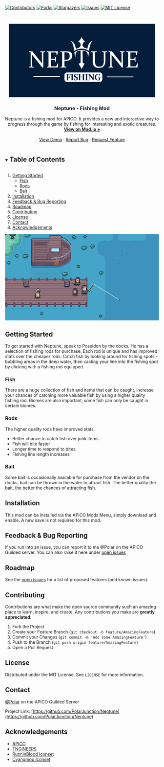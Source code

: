 <!-- PROJECT SHIELDS -->
[![Contributors][contributors-shield]][contributors-url]
[![Forks][forks-shield]][forks-url]
[![Stargazers][stars-shield]][stars-url]
[![Issues][issues-shield]][issues-url]
[![MIT License][license-shield]][license-url]


<!-- PROJECT LOGO -->
<br />
<p align="center">
  <a href="https://github.com/PolarJunction/Neptune">
    <img src="images/logo.png" alt="Logo" width="480" height="240">
  </a>

  <h3 align="center">Neptune - Fishing Mod</h3>

  <p align="center">
    Neptune is a fishing mod for APICO. It provides a new and interactive way to progress through the game by fishing for interesting and exotic creatures.
    <br />
    <a href="https://github.com/PolarJunction/Neptune"><strong> View on Mod.io »</strong></a>
    <br />
    <br />
    <a href="https://github.com/PolarJunction/Neptune">View Demo</a>
    ·
    <a href="https://github.com/PolarJunction/Neptune/issues">Report Bug</a>
    ·
    <a href="https://github.com/PolarJunction/Neptune/issues">Request Feature</a>
  </p>
</p>


<!-- TABLE OF CONTENTS -->
<details open="open">
  <summary><h2 style="display: inline-block">Table of Contents</h2></summary>
  <ol>
    <li>
      <a href="#getting-started">Getting Started</a>
      <ul>
        <li><a href="#Fish">Fish</a></li>
        <li><a href="#Rods">Rods</a></li>
        <li><a href="#Bait">Bait</a></li>
      </ul>
    </li>
    <li><a href="#installation">Installation</a></li>
    <li><a href="#feedback--bug-reporting">Feedback & Bug Reporting</a></li>
    <li><a href="#roadmap">Roadmap</a></li>
    <li><a href="#contributing">Contributing</a></li>
    <li><a href="#license">License</a></li>
    <li><a href="#contact">Contact</a></li>
    <li><a href="#acknowledgements">Acknowledgements</a></li>
  </ol>
</details>

<p align="center">
  <img width="608" height="282" src="images/fishing-dock.png">
</p>

<!-- GETTING STARTED -->
## Getting Started

To get started with Neptune, speak to Poseidon by the docks. He has a selection of fishing rods for purchase. Each rod is unique and has improved stats over the cheaper rods.
Catch fish by looking around for fishing spots - bubbling areas in the deep water, then casting your line into the fishing spot by clicking with a fishing rod equipped.


### Fish
There are a huge collection of fish and items that can be caught, increase your chances of catching more valuable fish by using a higher quality fishing rod.
Biomes are also important, some fish can only be caught in certain biomes.

### Rods
The higher quality rods have improved stats.
* Better chance to catch fish over junk items
* Fish will bite faster
* Longer time to respond to bites
* Fishing line length increases

### Bait
Some bait is occasionally available for purchase from the vendor on the docks, bait can be thrown in the water to attract fish.
The better quality the bait, the better the chances of attracting fish.

## Installation

This mod can be installed via the APICO Mods Menu, simply download and enable.
A new save is not required for this mod.

## Feedback & Bug Reporting
If you run into an issue, you can report it to me @Polar on the APICO Guilded server.
You can also raise it here under [open issues](https://github.com/PolarJunction/Neptune/issues)


<!-- ROADMAP -->
## Roadmap

See the [open issues](https://github.com/PolarJunction/Neptune/issues) for a list of proposed features (and known issues).


<!-- CONTRIBUTING -->
## Contributing

Contributions are what make the open source community such an amazing place to learn, inspire, and create. Any contributions you make are **greatly appreciated**.

1. Fork the Project
2. Create your Feature Branch (`git checkout -b feature/AmazingFeature`)
3. Commit your Changes (`git commit -m 'Add some AmazingFeature'`)
4. Push to the Branch (`git push origin feature/AmazingFeature`)
5. Open a Pull Request


<!-- LICENSE -->
## License

Distributed under the MIT License. See `LICENSE` for more information.


<!-- CONTACT -->
## Contact

<!-- Your Name - [@twitter_handle](https://twitter.com/twitter_handle) - email -->

[@Polar](https://www.guilded.gg/tngineers) on the APICO Guilded Server

Project Link: [https://github.com/PolarJunction/Neptune](https://github.com/PolarJunction/Neptune)


<!-- ACKNOWLEDGEMENTS -->
## Acknowledgements

* [APICO](http://apico.buzz/)
* [TNGINEERS](https://twitter.com/TNgineers)
* [RunninBlood Iconset](https://runninblood.itch.io/rpg-pack)
* [Cyangmou Iconset](https://cyangmou.itch.io/pixel-art-fishing-diving-icons-1616)


<!-- MARKDOWN LINKS & IMAGES -->
<!-- https://www.markdownguide.org/basic-syntax/#reference-style-links -->
[contributors-shield]: https://img.shields.io/github/contributors/PolarJunction/repo.svg?style=for-the-badge
[contributors-url]: https://github.com/PolarJunction/Neptune/graphs/contributors
[forks-shield]: https://img.shields.io/github/forks/PolarJunction/repo.svg?style=for-the-badge
[forks-url]: https://github.com/PolarJunction/Neptune/network/members
[stars-shield]: https://img.shields.io/github/stars/PolarJunction/repo.svg?style=for-the-badge
[stars-url]: https://github.com/PolarJunction/Neptune/stargazers
[issues-shield]: https://img.shields.io/github/issues/PolarJunction/repo.svg?style=for-the-badge
[issues-url]: https://github.com/PolarJunction/Neptune/issues
[license-shield]: https://img.shields.io/github/license/PolarJunction/repo.svg?style=for-the-badge
[license-url]: https://github.com/PolarJunction/Neptune/blob/master/LICENSE.txt
[linkedin-shield]: https://img.shields.io/badge/-LinkedIn-black.svg?style=for-the-badge&logo=linkedin&colorB=555
[linkedin-url]: https://linkedin.com/in/PolarJunction
